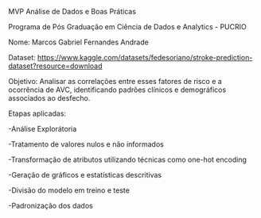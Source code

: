 MVP Análise de Dados e Boas Práticas

Programa de Pós Graduação em Ciência de Dados e Analytics - PUCRIO

Nome: Marcos Gabriel Fernandes Andrade

Dataset: https://www.kaggle.com/datasets/fedesoriano/stroke-prediction-dataset?resource=download

Objetivo: Analisar as correlações entre esses fatores de risco e a ocorrência de AVC, identificando padrões clínicos e demográficos associados ao desfecho.

Etapas aplicadas:

-Análise Explorátoria

-Tratamento de valores nulos e não informados

-Transformação de atributos utilizando técnicas como one-hot encoding

-Geração de gráficos e estatísticas descritivas

-Divisão do modelo em treino e teste

-Padronização dos dados
